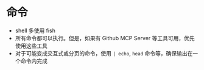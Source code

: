 # 命令

- shell 多使用 fish
- 所有命令都可以执行。但是，如果有 Github MCP Server 等工具可用，优先使用这些工具
- 对于可能变成交互式或分页的命令，使用 `| echo`, `head` 命令等，确保输出在一个命令内完成